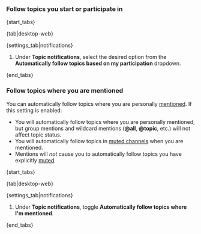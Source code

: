 ### Follow topics you start or participate in

{start_tabs}

{tab|desktop-web}

{settings_tab|notifications}

1. Under **Topic notifications**, select the desired option from the
   **Automatically follow topics based on my participation** dropdown.

{end_tabs}

### Follow topics where you are mentioned

You can automatically follow topics where you are personally
[mentioned](/help/mention-a-user-or-group). If this setting is enabled:

- You will automatically follow topics where you are personally mentioned, but
  group mentions and wildcard mentions (**@all**, **@topic**, etc.) will not
  affect topic status.
- You will automatically follow topics in [muted channels](/help/mute-a-channel)
  when you are mentioned.
- Mentions will *not* cause you to automatically follow topics you have
  explicitly [muted](/help/mute-a-topic).

{start_tabs}

{tab|desktop-web}

{settings_tab|notifications}

1. Under **Topic notifications**, toggle **Automatically follow topics where I'm
   mentioned**.

{end_tabs}
